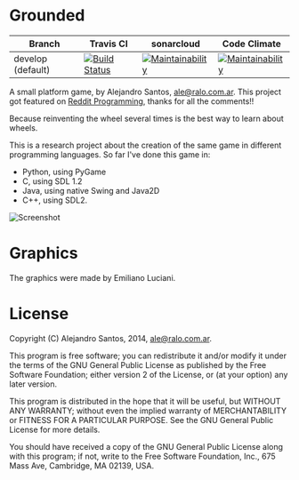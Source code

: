 Grounded
======== 

Branch | Travis CI  | sonarcloud | Code Climate  
------ | ---------- | ---------- | ------------ 
develop (default)|[![Build Status](https://travis-ci.com/fswt/grounded.svg?branch=master)](https://travis-ci.com/fswt/grounded)|[![Maintainability](https://sonarcloud.io/api/project_badges/measure?project=fswt_grounded&metric=alert_status)](https://sonarcloud.io/dashboard?id=fswt_grounded)|[![Maintainability](https://api.codeclimate.com/v1/badges/8b7df72bf03b0472c6cc/maintainability)](https://codeclimate.com/github/fswt/grounded/maintainability)



A small platform game, by Alejandro Santos, ale@ralo.com.ar. This project got featured on [Reddit Programming](http://www.reddit.com/r/programming/comments/1usjl5/because_reinventing_the_wheel_several_times_is/), thanks for all the comments!!

Because reinventing the wheel several times is the best way to learn about wheels.

This is a research project about the creation of the same game in different programming languages. So far I've done this game in:

* Python, using PyGame
* C, using SDL 1.2
* Java, using native Swing and Java2D
* C++, using SDL2.

![Screenshot](https://github.com/alejolp/grounded/raw/master/screenshot.png)

Graphics
========

The graphics were made by Emiliano Luciani.

License
=======

Copyright (C) Alejandro Santos, 2014, ale@ralo.com.ar.

This program is free software; you can redistribute it and/or modify it under the terms of the GNU General Public License as published by the Free Software Foundation; either version 2 of the License, or (at your option) any later version.

This program is distributed in the hope that it will be useful, but WITHOUT ANY WARRANTY; without even the implied warranty of MERCHANTABILITY or FITNESS FOR A PARTICULAR PURPOSE.  See the GNU General Public License for more details.

You should have received a copy of the GNU General Public License along with this program; if not, write to the Free Software Foundation, Inc., 675 Mass Ave, Cambridge, MA 02139, USA.
